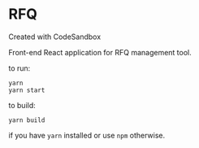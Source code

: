 # RFQ
Created with CodeSandbox

Front-end React application for RFQ management tool.

to run:
```
yarn
yarn start
```

to build:
```
yarn build
```

if you have `yarn` installed or use `npm` otherwise.
